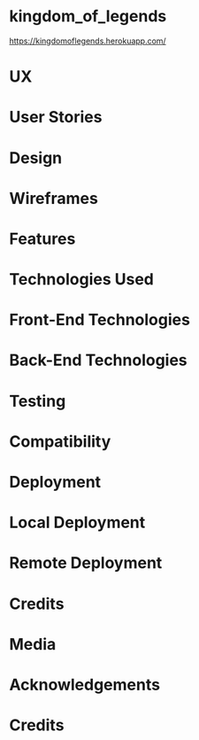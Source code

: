 ﻿# kingdom_of_legends
https://kingdomoflegends.herokuapp.com/


# UX


# User Stories


# Design


# Wireframes


# Features


# Technologies Used

   # Front-End Technologies
   
   # Back-End Technologies
   
   
# Testing


# Compatibility


# Deployment

  # Local Deployment
  
  # Remote Deployment
  
# Credits

# Media

# Acknowledgements
# Credits
